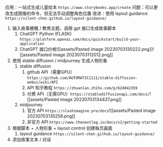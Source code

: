 应用：一站式生成儿童绘本
`https://www.storybooks.app/create`
问题：可以更改生成图像的命令，但无法手动调整角色位置
改进：使用 layout guidance
`https://silent-chen.github.io/layout-guidance/`

1. 输入故事梗概 / 教育主题，调用 gpt 接口生成故事脚本
	1. ChatGPT Python (FLASK) `https://platform.openai.com/docs/quickstart/build-your-application`
	2. ChatGPT 接口价格![[assets/Pasted image 20230703130222.png]]![[assets/Pasted image 20230703112012.png]]
2. 使用 stable diffusion / midjourney 生成人物形象
	1. stable diffusion
		1. github API（需要GPU） `https://github.com/AUTOMATIC1111/stable-diffusion-webui/wiki/API`
		2. API 知乎教程 `https://zhuanlan.zhihu.com/p/624042359`
		3. 付费 API（无需GPU）`https://stablediffusionapi.com/docs/`![[assets/Pasted image 20230703134437.png]]
	2. midjourney
		1. 官方 API `https://slashimagine.pro/docs`![[assets/Pasted image 20230703135256.png]]
		2. 非官方 API `https://www.thenextleg.io/docs/v2/getting-started`
3. 根据脚本 + 人物形象 +  layout control 创建每页画面
	1. layout guidance `https://silent-chen.github.io/layout-guidance/`
4. 添加故事文本 / 对话

